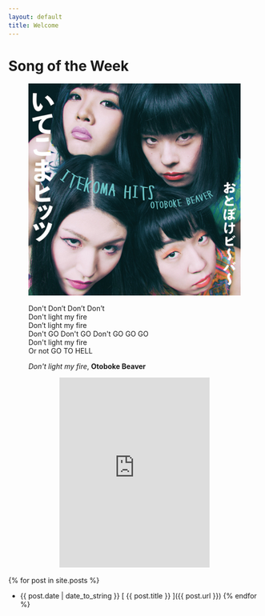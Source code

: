 ```yaml
---
layout: default
title: Welcome
---
```

# Song of the Week
<figure>
  <img src="public/imgs/itekoma.jpg" alt="Itekoma Hits"/>
  <figcaption></figcaption>
</figure>

<figure>
  <p class="message">
  Don't Don’t Don’t Don’t
  <br>Don't light my fire
  <br>Don’t light my fire
  <br>Don't GO Don't GO Don't GO GO GO
  <br>Don't light my fire
  <br>Or not GO TO HELL
  </p>
  <figcaption><i>Don't light my fire</i>, <b>Otoboke Beaver</b></figcaption>
</figure>

<p align="center"><iframe src="https://open.spotify.com/embed/track/18ThXUp9jiQg26iD1w8reE" width="300" height="380" frameborder="0" allowtransparency="true" allow="encrypted-media"></iframe></p>

{% for post in site.posts %}
  * {{ post.date | date_to_string }} [ {{ post.title }} ]({{ post.url }})
{% endfor %}
